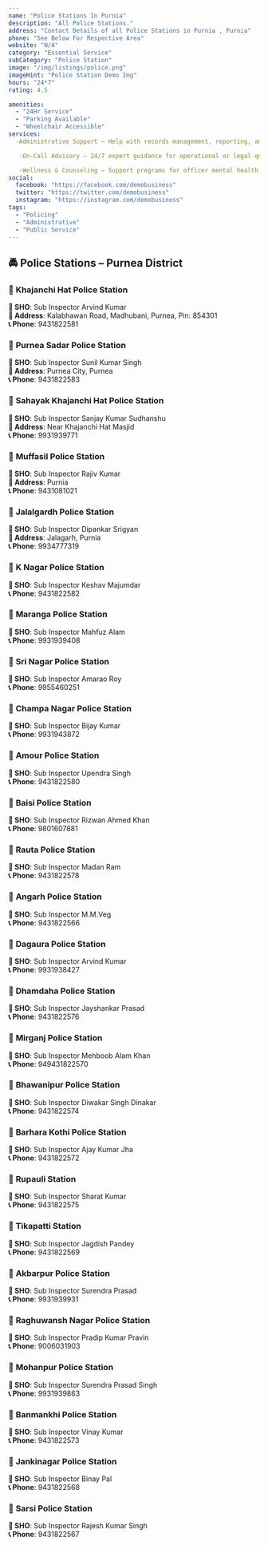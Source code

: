 ```yaml
---
name: "Police Stations In Purnia"
description: "All Police Stations."
address: "Contact Details of all Police Stations in Purnia , Purnia"
phone: "See Below For Respective Area"
website: "N/A"
category: "Essential Service" 
subCategory: "Police Station"
image: "/img/listings/police.png"
imageHint: "Police Station Demo Img"
hours: "24*7"
rating: 4.5

amenities:
  - "24Hr Service"
  - "Parking Available"
  - "Wheelchair Accessible"
services:
  -Administrative Support – Help with records management, reporting, and case  documentation.

   -On-Call Advisory – 24/7 expert guidance for operational or legal queries.

   -Wellness & Counseling – Support programs for officer mental health, stress management, and resilience building.
social:
  facebook: "https://facebook.com/demobusiness"
  twitter: "https://twitter.com/demobusiness"
  instagram: "https://instagram.com/demobusiness"
tags:
  - "Policing"
  - "Administrative"
  - "Public Service"
---
```


## 🚔 Police Stations – Purnea District

### 🚓 **Khajanchi Hat Police Station**  
**👮 SHO**: Sub Inspector Arvind Kumar  
**🏢 Address**: Kalabhawan Road, Madhubani, Purnea, Pin: 854301  
**📞 Phone**: 9431822581  

### 🚓 **Purnea Sadar Police Station**  
**👮 SHO**: Sub Inspector Sunil Kumar Singh  
**🏢 Address**: Purnea City, Purnea  
**📞 Phone**: 9431822583  

### 🚓 **Sahayak Khajanchi Hat Police Station**  
**👮 SHO**: Sub Inspector Sanjay Kumar Sudhanshu  
**🏢 Address**: Near Khajanchi Hat Masjid  
**📞 Phone**: 9931939771  

### 🚓 **Muffasil Police Station**  
**👮 SHO**: Sub Inspector Rajiv Kumar  
**🏢 Address**: Purnia  
**📞 Phone**: 9431081021  

### 🚓 **Jalalgardh Police Station**  
**👮 SHO**: Sub Inspector Dipankar Srigyan  
**🏢 Address**: Jalagarh, Purnia  
**📞 Phone**: 9934777319  

### 🚓 **K Nagar Police Station**  
**👮 SHO**: Sub Inspector Keshav Majumdar  
**📞 Phone**: 9431822582  

### 🚓 **Maranga Police Station**  
**👮 SHO**: Sub Inspector Mahfuz Alam  
**📞 Phone**: 9931939408  

### 🚓 **Sri Nagar Police Station**  
**👮 SHO**: Sub Inspector Amarao Roy  
**📞 Phone**: 9955460251  

### 🚓 **Champa Nagar Police Station**  
**👮 SHO**: Sub Inspector Bijay Kumar  
**📞 Phone**: 9931943872  

### 🚓 **Amour Police Station**  
**👮 SHO**: Sub Inspector Upendra Singh  
**📞 Phone**: 9431822580  

### 🚓 **Baisi Police Station**  
**👮 SHO**: Sub Inspector Rizwan Ahmed Khan  
**📞 Phone**: 9801607881  

### 🚓 **Rauta Police Station**  
**👮 SHO**: Sub Inspector Madan Ram  
**📞 Phone**: 9431822578  

### 🚓 **Angarh Police Station**  
**👮 SHO**: Sub Inspector M.M.Veg  
**📞 Phone**: 9431822566  

### 🚓 **Dagaura Police Station**  
**👮 SHO**: Sub Inspector Arvind Kumar  
**📞 Phone**: 9931938427  

### 🚓 **Dhamdaha Police Station**  
**👮 SHO**: Sub Inspector Jayshankar Prasad  
**📞 Phone**: 9431822576  

### 🚓 **Mirganj Police Station**  
**👮 SHO**: Sub Inspector Mehboob Alam Khan  
**📞 Phone**: 949431822570  

### 🚓 **Bhawanipur Police Station**  
**👮 SHO**: Sub Inspector Diwakar Singh Dinakar  
**📞 Phone**: 9431822574  

### 🚓 **Barhara Kothi Police Station**  
**👮 SHO**: Sub Inspector Ajay Kumar Jha  
**📞 Phone**: 9431822572  

### 🚓 **Rupauli Station**  
**👮 SHO**: Sub Inspector Sharat Kumar  
**📞 Phone**: 9431822575  

### 🚓 **Tikapatti Station**  
**👮 SHO**: Sub Inspector Jagdish Pandey  
**📞 Phone**: 9431822569  

### 🚓 **Akbarpur Police Station**  
**👮 SHO**: Sub Inspector Surendra Prasad  
**📞 Phone**: 9931939931  

### 🚓 **Raghuwansh Nagar Police Station**  
**👮 SHO**: Sub Inspector Pradip Kumar Pravin  
**📞 Phone**: 9006031903  

### 🚓 **Mohanpur Police Station**  
**👮 SHO**: Sub Inspector Surendra Prasad Singh  
**📞 Phone**: 9931939863  

### 🚓 **Banmankhi Police Station**  
**👮 SHO**: Sub Inspector Vinay Kumar  
**📞 Phone**: 9431822573  

### 🚓 **Jankinagar Police Station**  
**👮 SHO**: Sub Inspector Binay Pal  
**📞 Phone**: 9431822568  

### 🚓 **Sarsi Police Station**  
**👮 SHO**: Sub Inspector Rajesh Kumar Singh  
**📞 Phone**: 9431822567  
